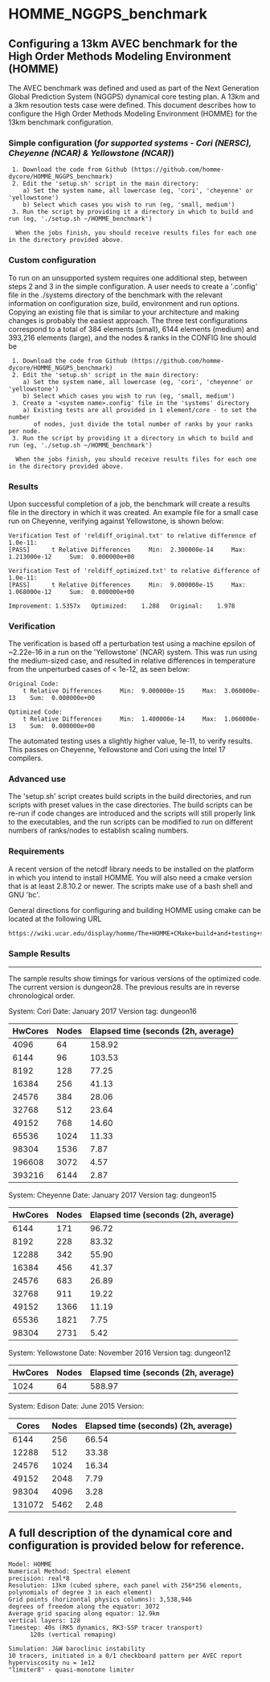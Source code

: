 # HOMME_NGGPS_benchmark

## Configuring a 13km AVEC benchmark for the High Order Methods Modeling Environment (HOMME)

  The AVEC benchmark was defined and used as part of the Next Generation Global Prediction System (NGGPS) 
dynamical core testing plan. A 13km and a 3km resoution tests case were defined.  This document describes 
how to configure the High Order Methods Modeling Environment (HOMME) for the 13km benchmark configuration.



### Simple configuration (*for supported systems - Cori (NERSC), Cheyenne (NCAR) & Yellowstone (NCAR)*)

```
 1. Download the code from Github (https://github.com/homme-dycore/HOMME_NGGPS_benchmark)
 2. Edit the 'setup.sh' script in the main directory:
    a) Set the system name, all lowercase (eg, 'cori', 'cheyenne' or 'yellowstone')
    b) Select which cases you wish to run (eg, 'small, medium')
 3. Run the script by providing it a directory in which to build and run (eg, './setup.sh ~/HOMME_benchmark')

  When the jobs finish, you should receive results files for each one in the directory provided above.
```

### Custom configuration 

  To run on an unsupported system requires one additional step, between steps 2 and 3 in the simple 
configuration.  A user needs to create a '<system name>.config' file in the ./systems directory of
the benchmark with the relevant information on configuration size, build, environment and run options.
Copying an existing file that is similar to your architecture and making changes is probably the 
easiest approach.  The three test configurations correspond to a total of 384 elements (small),
6144 elements (medium) and 393,216 elements (large), and the nodes & ranks in the CONFIG line should
be 

```
 1. Download the code from Github (https://github.com/homme-dycore/HOMME_NGGPS_benchmark)
 2. Edit the 'setup.sh' script in the main directory:
    a) Set the system name, all lowercase (eg, 'cori', 'cheyenne' or 'yellowstone')
    b) Select which cases you wish to run (eg, 'small, medium')
 3. Create a '<system name>.config' file in the 'systems' directory
    a) Existing tests are all provided in 1 element/core - to set the number
       of nodes, just divide the total number of ranks by your ranks per node.
 3. Run the script by providing it a directory in which to build and run (eg, './setup.sh ~/HOMME_benchmark')

  When the jobs finish, you should receive results files for each one in the directory provided above.
```

### Results

  Upon successful completion of a job, the benchmark will create a results file in the directory
in which it was created.  An example file for a small case run on Cheyenne, verifying against Yellowstone,
is shown below:

```
Verification Test of 'reldiff_original.txt' to relative difference of 1.0e-11:
[PASS]      t Relative Differences     Min:  2.300000e-14     Max:  1.213000e-12     Sum:  0.000000e+00     

Verification Test of 'reldiff_optimized.txt' to relative difference of 1.0e-11:
[PASS]      t Relative Differences     Min:  9.000000e-15     Max:  1.068000e-12     Sum:  0.000000e+00     

Improvement: 1.5357x   Optimized:    1.288   Original:    1.978 
```


### Verification 

  The verification is based off a perturbation test using a machine epsilon
of ~2.22e-16 in a run on the 'Yellowstone' (NCAR) system.  This was run using 
the medium-sized case, and resulted in relative differences in temperature from 
the unperturbed cases of < 1e-12, as seen below:

```
Original Code:
    t Relative Differences     Min:  9.000000e-15     Max:  3.060000e-13    Sum:  0.000000e+00

Optimized Code:
    t Relative Differences     Min:  1.400000e-14     Max:  1.060000e-13    Sum:  0.000000e+00
```

  The automated testing uses a slightly higher value, 1e-11, to verify
results.  This passes on Cheyenne, Yellowstone and Cori using the Intel 17
compilers.

### Advanced use

  The 'setup.sh' script creates build scripts in the build directories, and run scripts with preset values in
the case directories.  The build scripts can be re-run if code changes are introduced and the scripts will 
still properly link to the executables, and the run scripts can be modified to run on different numbers of
ranks/nodes to establish scaling numbers.  


### Requirements

 A recent version of the netcdf library needs to be installed on the platform in which you intend to install
HOMME.  You will also need a cmake version that is at least 2.8.10.2 or newer.  The scripts make use of a bash
shell and GNU 'bc'.

General directions for configuring and building HOMME using cmake can be located at the following URL

    https://wiki.ucar.edu/display/homme/The+HOMME+CMake+build+and+testing+system

### Sample Results
-----------------

The sample results show timings for various versions of the optimized code.  The current version is 
dungeon28.  The previous results are in reverse chronological order.

System: Cori
Date:  January 2017
Version tag: dungeon16

| HwCores   |   Nodes  | Elapsed time (seconds (2h, average) |
|---------|----------|-------------------------------------|
| 4096    |  64      | 158.92 |
| 6144    |  96      | 103.53 |
| 8192    |  128     |  77.25 |
| 16384   |  256     |  41.13 |
| 24576   |  384     |  28.06 |
| 32768   |  512     |  23.64 |
| 49152   |  768     |  14.60 |
| 65536   |  1024    |  11.33 |
| 98304   |  1536    |   7.87 |
| 196608  |  3072    |   4.57 |
| 393216  |  6144    |   2.87 |



System: Cheyenne
Date: January 2017
Version tag: dungeon15

| HwCores   |   Nodes  | Elapsed time (seconds (2h, average) |
|-----------|----------|-------------------------------------|
| 6144      |  171     | 96.72 |
| 8192      |  228     | 83.32 |
| 12288     |  342     | 55.90 |
| 16384     |  456     | 41.37 |
| 24576     |  683     | 26.89 |
| 32768     |  911     | 19.22 |
| 49152     |  1366    | 11.19 |
| 65536     |  1821    |  7.75 |
| 98304     |  2731    |  5.42 |
 


System:  Yellowstone
Date:    November 2016
Version tag: dungeon12

| HwCores   |   Nodes  | Elapsed time (seconds (2h, average) |
|---------|----------|-------------------------------------|
| 1024    |  64      | 588.97 |



System: Edison
Date:   June 2015
Version:

| Cores   | Nodes   | Elapsed time (seconds) (2h, average) |
| ------- |---------| -------------------------------------|
|6144     | 256     | 66.54 |
|12288    | 512     | 33.38 |
|24576    | 1024    | 16.34 |
|49152    | 2048    |  7.79 |
|98304    | 4096    |  3.28 |
|131072   | 5462    |  2.48 |



## A full description of the dynamical core and configuration is provided below for reference.

```
Model: HOMME
Numerical Method: Spectral element 
precision: real*8
Resolution: 13km (cubed sphere, each panel with 256*256 elements, polynomials of degree 3 in each element)
Grid points (horizontal physics columns): 3,538,946
degrees of freedom along the equator: 3072
Average grid spacing along equator: 12.9km
vertical layers: 128
Timestep: 40s (RK5 dynamics, RK3-SSP tracer transport)
	  120s (vertical remaping)

Simulation: J&W baroclinic instability
10 tracers, initiated in a 0/1 checkboard pattern per AVEC report 
hyperviscosity nu = 1e12
"limiter8" - quasi-monotone limiter
```
